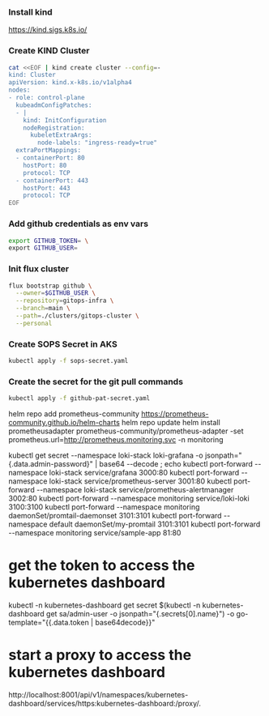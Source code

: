 ### Install kind
https://kind.sigs.k8s.io/

### Create KIND Cluster
```bash
cat <<EOF | kind create cluster --config=-
kind: Cluster
apiVersion: kind.x-k8s.io/v1alpha4
nodes:
- role: control-plane
  kubeadmConfigPatches:
  - |
    kind: InitConfiguration
    nodeRegistration:
      kubeletExtraArgs:
        node-labels: "ingress-ready=true"
  extraPortMappings:
  - containerPort: 80
    hostPort: 80
    protocol: TCP
  - containerPort: 443
    hostPort: 443
    protocol: TCP
EOF
```


### Add github credentials as env vars
``` bash
export GITHUB_TOKEN= \
export GITHUB_USER=
```

### Init flux cluster
``` bash
flux bootstrap github \
  --owner=$GITHUB_USER \
  --repository=gitops-infra \
  --branch=main \
  --path=./clusters/gitops-cluster \
  --personal
```

### Create SOPS Secret in AKS
``` bash
kubectl apply -f sops-secret.yaml
```

### Create the secret for the git pull commands
``` bash
kubectl apply -f github-pat-secret.yaml
```

helm repo add prometheus-community https://prometheus-community.github.io/helm-charts
helm repo update
helm install prometheusadapter prometheus-community/prometheus-adapter -set prometheus.url=http://prometheus.monitoring.svc -n monitoring


kubectl get secret --namespace loki-stack loki-grafana -o jsonpath="{.data.admin-password}" | base64 --decode ; echo
kubectl port-forward --namespace loki-stack service/grafana 3000:80
kubectl port-forward --namespace loki-stack service/prometheus-server 3001:80
kubectl port-forward --namespace loki-stack service/prometheus-alertmanager 3002:80
kubectl port-forward --namespace monitoring service/loki-loki 3100:3100
kubectl port-forward --namespace monitoring daemonSet/promtail-daemonset 3101:3101
kubectl port-forward --namespace default daemonSet/my-promtail 3101:3101
kubectl port-forward --namespace monitoring service/sample-app 81:80


# get the token to access the kubernetes dashboard
kubectl -n kubernetes-dashboard get secret $(kubectl -n kubernetes-dashboard get sa/admin-user -o jsonpath="{.secrets[0].name}") -o go-template="{{.data.token | base64decode}}"

# start a proxy to access the kubernetes dashboard
http://localhost:8001/api/v1/namespaces/kubernetes-dashboard/services/https:kubernetes-dashboard:/proxy/.